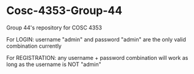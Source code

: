 # Cosc-4353-Group-44
Group 44's repository for COSC 4353

For LOGIN:
username "admin" and password "admin" are the only valid combination currently

For REGISTRATION:
any username + password combination will work as long as the username is NOT "admin"
